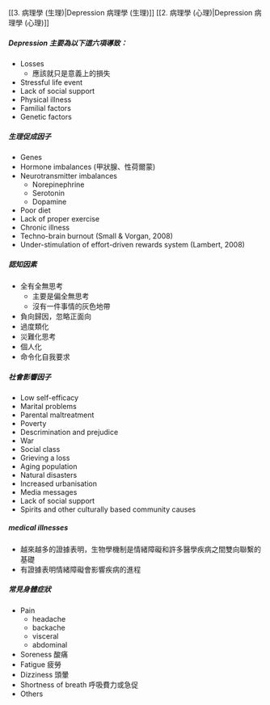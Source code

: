 [[3. 病理學 (生理)|Depression 病理學 (生理)]]
[[2. 病理學 (心理)|Depression 病理學 (心理)]]

##### Depression 主要為以下這六項導致：
- Losses
	- 應該就只是意義上的損失
- Stressful life event
- Lack of social support
- Physical illness
- Familial factors
- Genetic factors

##### 生理促成因子
- Genes
- Hormone imbalances (甲狀腺、性荷爾蒙)
- Neurotransmitter imbalances
	- Norepinephrine
	- Serotonin
	- Dopamine
- Poor diet
- Lack of proper exercise
- Chronic illness
- Techno-brain burnout (Small & Vorgan, 2008)
- Under-stimulation of effort-driven rewards system (Lambert, 2008)

##### 認知因素
- 全有全無思考
	- 主要是偏全無思考
	- 沒有一件事情的灰色地帶
- 負向歸因，忽略正面向
- 過度類化
- 災難化思考
- 個人化
- 命令化自我要求

##### 社會影響因子
- Low self-efficacy
- Marital problems
- Parental maltreatment
- Poverty
- Descrimination and prejudice
- War
- Social class
- Grieving a loss
- Aging population
- Natural disasters
- Increased urbanisation
- Media messages
- Lack of social support
- Spirits and other culturally based community causes

##### medical illnesses
- 越來越多的證據表明，生物學機制是情緒障礙和許多醫學疾病之間雙向聯繫的基礎
- 有證據表明情緒障礙會影響疾病的進程

##### 常見身體症狀
- Pain
	- headache
	- backache
	- visceral
	- abdominal
- Soreness 酸痛
- Fatigue 疲勞
- Dizziness 頭暈
- Shortness of breath 呼吸費力或急促
- Others